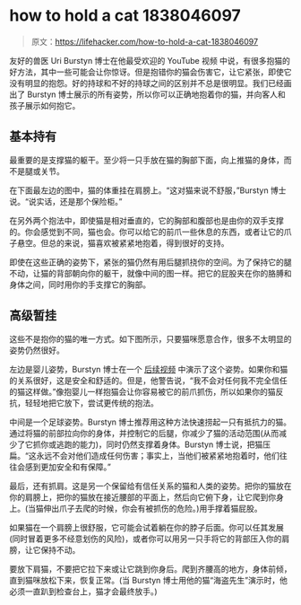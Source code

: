 # how to hold a cat 1838046097

> 原文：<https://lifehacker.com/how-to-hold-a-cat-1838046097>

友好的兽医 Uri Burstyn 博士在他最受欢迎的 YouTube 视频 中说，有很多抱猫的好方法，其中一些可能会让你惊讶。但是抱错你的猫会伤害它，让它紧张，即使它没有明显的抱怨。好的持球和不好的持球之间的区别并不总是很明显。我们已经画出了 Burstyn 博士展示的所有姿势，所以你可以正确地抱着你的猫，并向客人和孩子展示如何抱它。

## 基本持有

最重要的是支撑猫的躯干。至少将一只手放在猫的胸部下面，向上推猫的身体，而不是腿或关节。



在下面最左边的图中，猫的体重挂在肩膀上。“这对猫来说不舒服，”Burstyn 博士说。“说实话，还是那个保险柜。”

在另外两个抱法中，即使猫是相对垂直的，它的胸部和腹部也是由你的双手支撑的。你会感觉到不同，猫也会。你可以给它的前爪一些休息的东西，或者让它的爪子悬空。但总的来说，猫喜欢被紧紧地抱着，得到很好的支持。

即使在这些正确的姿势下，紧张的猫仍然有用后腿抓挠你的空间。为了保持它的腿不动，让猫的背部朝向你的躯干，就像中间的图一样。把它的屁股夹在你的胳膊和身体之间，同时用你的手支撑它的胸部。



## 高级暂挂

这些不是抱你的猫的唯一方式。如下图所示，只要猫咪愿意合作，很多不太明显的姿势仍然很好。

左边是婴儿姿势，Burstyn 博士在一个 [后续视频](https://www.youtube.com/watch?v=-wRdQmYXc8M) 中演示了这个姿势。如果你和猫的关系很好，这是安全和舒适的。但是，他警告说，“我不会对任何我不完全信任的猫这样做。”像抱婴儿一样抱猫会让你容易被它的前爪抓伤，所以如果你的猫反抗，轻轻地把它放下，尝试更传统的抱法。

中间是一个足球姿势。Burstyn 博士推荐用这种方法快速捞起一只有抵抗力的猫。通过将猫的前部拉向你的身体，并控制它的后腿，你减少了猫的活动范围(从而减少了它抓你或逃跑的能力)，同时仍然支撑着身体。Burstyn 博士说，把猫压扁。“这永远不会对他们造成任何伤害；事实上，当他们被紧紧地抱着时，他们往往会感到更加安全和有保障。”



最后，还有抓肩。这是另一个保留给有信任关系的猫和人类的姿势。把你的猫放在你的肩膀上，把你的猫放在接近腰部的平面上，然后向它俯下身，让它爬到你身上。(当猫伸出爪子去爬的时候，你会有被抓伤的危险。)用手撑着猫屁股。

如果猫在一个肩膀上很舒服，它可能会试着躺在你的脖子后面。你可以任其发展(同时冒着更多不经意划伤的风险)，或者你可以用另一只手将它的背部压入你的肩膀，让它保持不动。

要放下肩猫，不要把它拉下来或让它跳到你身后。爬到齐腰高的地方，身体前倾，直到猫咪放松下来，恢复正常。(当 Burstyn 博士用他的猫“海盗先生”演示时，他必须一直趴到检查台上，猫才会最终放手。)